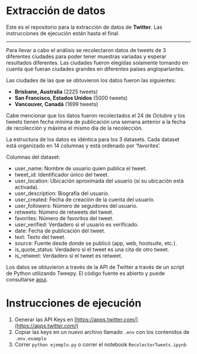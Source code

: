 # Extracción de datos

Este es el repositorio para la extracción de datos de **Twitter**.
Las instrucciones de ejecución están hasta el final.

---

Para llevar a cabo el análisis se recolectaron datos de tweets de 3 diferentes ciudades para poder tener muestras variadas y esperar resultados diferentes. Las ciudades fueron elegidas solamente tomando en cuenta que fueran ciudades grandes en diferentes países angloparlantes.

Las ciudades de las que se obtuvieron los datos fueron las siguientes:
- **Brisbane, Australia** (2225 tweets)
- **San Francisco, Estados Unidos** (5000 tweets)
- **Vancouver, Canadá** (1699 tweets)

Cabe mencionar que los datos fueron recolectados el 24 de Octubre y los tweets tienen fecha mínima de publicación una semana anterior a la fecha de recolección y máxima el mismo día de la recolección.

La estructura de los datos es idéntica para los 3 datasets. Cada dataset está organizado en 14 columnas y está ordenado por ‘favorites’.

Columnas del dataset:

- user_name: 		Nombre de usuario quien publica el tweet.	
- tweet_id: 		Identificador único del tweet.
- user_location: 		Ubicación aproximada del usuario (si su ubicación está activada).
- user_description: 	Biografía del usuario.
- user_created:		Fecha de creación de la cuenta del usuario.
- user_followers: 	Número de seguidores del usuario.
- retweets: 		Número de retweets del tweet.
- favorites: 		Número de favoritos del tweet.
- user_verified: 		Verdadero si el usuario es verificado.
- date: 			Fecha de publicación del tweet.
- text: 			Texto del tweet.
- source:		Fuente desde donde se publicó (app, web, hootsuite, etc.).
- is_quote_status: 	Verdadero si el tweet es una cita de otro tweet.
- is_retweet: 		Verdadero si el tweet es retweet.

Los datos se obtuvieron a través de la API de Twitter a través de un script de Python utilizando Tweepy. El código fuente es abierto y puede consultarse [aquí](https://github.com/SaturdayAI-Green/DataExtraction_Section/blob/master/RecolectorTweets.ipynb). 


# Instrucciones de ejecución

1. Generar las API Keys en [https://apps.twitter.com/](https://apps.twitter.com/)
2. Copiar las keys en un nuevo archivo llamado `.env` con los contenidos de `.env.example`
3. Correr `python ejemplo.py` o correr el notebook `RecolectorTweets.ipynb`
